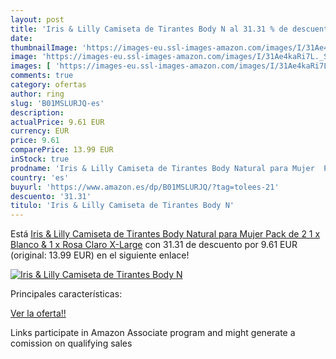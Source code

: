 ```yaml
---
layout: post
title: 'Iris & Lilly Camiseta de Tirantes Body N al 31.31 % de descuento'
date: 
thumbnailImage: 'https://images-eu.ssl-images-amazon.com/images/I/31Ae4kaRi7L._SL200_.jpg'
image: 'https://images-eu.ssl-images-amazon.com/images/I/31Ae4kaRi7L._SL200_.jpg'
images: [ 'https://images-eu.ssl-images-amazon.com/images/I/31Ae4kaRi7L._SL200_.jpg' ]
comments: true
category: ofertas
author: ring
slug: 'B01MSLURJQ-es'
description:
actualPrice: 9.61 EUR
currency: EUR
price: 9.61
comparePrice: 13.99 EUR
inStock: true
prodname: 'Iris & Lilly Camiseta de Tirantes Body Natural para Mujer  Pack de 2  1 x Blanco & 1 x Rosa Claro  X-Large'
country: 'es'
buyurl: 'https://www.amazon.es/dp/B01MSLURJQ/?tag=tolees-21'
descuento: '31.31'
titulo: 'Iris & Lilly Camiseta de Tirantes Body N'
---
```


Está [Iris & Lilly Camiseta de Tirantes Body Natural para Mujer  Pack de 2  1 x Blanco & 1 x Rosa Claro  X-Large](https://www.amazon.es/dp/B01MSLURJQ/?tag=tolees-21) con 31.31 de descuento por 9.61 EUR (original: 13.99 EUR) en el siguiente enlace!

[![Iris & Lilly Camiseta de Tirantes Body N](https://images-eu.ssl-images-amazon.com/images/I/31Ae4kaRi7L._SL200_.jpg)](https://www.amazon.es/dp/B01MSLURJQ/?tag=tolees-21)

Principales características:


[Ver la oferta!!](https://www.amazon.es/dp/B01MSLURJQ/?tag=tolees-21)

Links participate in Amazon Associate program and might generate a comission on qualifying sales


